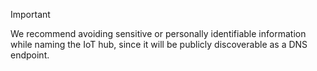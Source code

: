 > [!IMPORTANT]
> We recommend avoiding sensitive or personally identifiable information while naming the IoT hub, since it will be publicly discoverable as a DNS endpoint.
>
